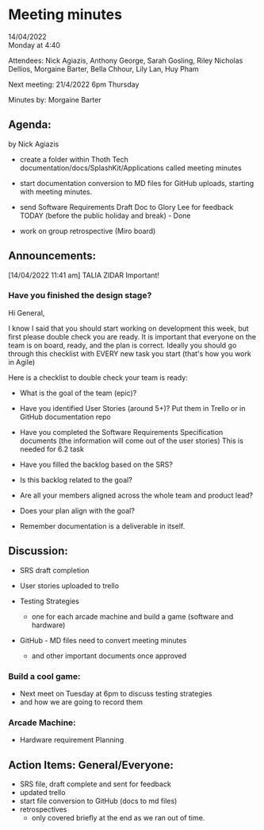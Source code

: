 # Meeting minutes

14/04/2022  
Monday at 4:40

Attendees: Nick Agiazis, Anthony George, Sarah Gosling, Riley Nicholas Dellios, Morgaine Barter, Bella Chhour, Lily Lan, Huy Pham

Next meeting: 21/4/2022 6pm Thursday

Minutes by: Morgaine Barter

## Agenda:

by Nick Agiazis

- create a folder within Thoth Tech documentation/docs/SplashKit/Applications called meeting minutes

- start documentation conversion to MD files for GitHub uploads, starting with meeting minutes.

- send Software Requirements Draft Doc to Glory Lee for feedback TODAY (before the public holiday and break) - Done

- work on group retrospective (Miro board)

## Announcements:

[14/04/2022 11:41 am] TALIA ZIDAR
Important!

### Have you finished the design stage?

Hi General,

I know I said that you should start working on development this week, but first please double check you are ready.
It is important that everyone on the team is on board, ready, and the plan is correct. Ideally you should go through this checklist with EVERY new task you start (that's how you work in Agile)

Here is a checklist to double check your team is ready:

- What is the goal of the team (epic)?
- Have you identified User Stories (around 5+)? Put them in Trello or in GitHub documentation repo
- Have you completed the Software Requirements Specification documents (the information will come out of the user stories) This is needed for 6.2 task
- Have you filled the backlog based on the SRS?
- Is this backlog related to the goal?
- Are all your members aligned across the whole team and product lead?
- Does your plan align with the goal?

- Remember documentation is a deliverable in itself.

## Discussion:

- SRS draft completion

- User stories uploaded to trello

- Testing Strategies

  - one for each arcade machine and build a game (software and hardware)

- GitHub - MD files need to convert meeting minutes
  - and other important documents once approved

### Build a cool game:

- Next meet on Tuesday at 6pm to discuss testing strategies
- and how we are going to record them

### Arcade Machine:

- Hardware requirement Planning

## Action Items: General/Everyone:

- SRS file, draft complete and sent for feedback
- updated trello
- start file conversion to GitHub (docs to md files)
- retrospectives
  - only covered briefly at the end as we ran out of time.
